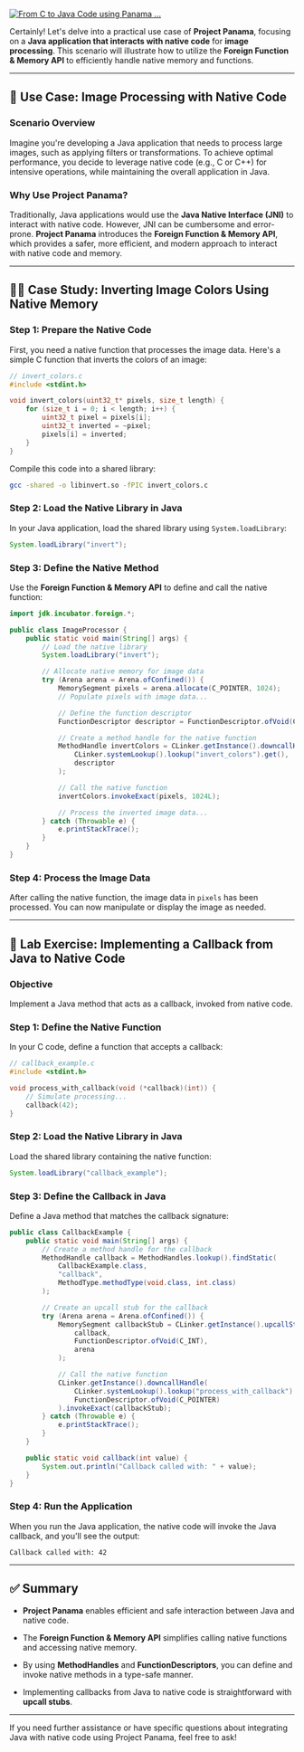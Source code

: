 [![From C to Java Code using Panama ...](https://images.openai.com/thumbnails/5e6f5daf7e4e73baf99ce6f3591896d9.png)](https://mostlynerdless.de/blog/2023/12/11/from-c-to-java-code-using-panama/)

Certainly! Let's delve into a practical use case of **Project Panama**, focusing on a **Java application that interacts with native code** for **image processing**. This scenario will illustrate how to utilize the **Foreign Function & Memory API** to efficiently handle native memory and functions.

---

## 🧪 Use Case: Image Processing with Native Code

### Scenario Overview

Imagine you're developing a Java application that needs to process large images, such as applying filters or transformations. To achieve optimal performance, you decide to leverage native code (e.g., C or C++) for intensive operations, while maintaining the overall application in Java.

### Why Use Project Panama?

Traditionally, Java applications would use the **Java Native Interface (JNI)** to interact with native code. However, JNI can be cumbersome and error-prone. **Project Panama** introduces the **Foreign Function & Memory API**, which provides a safer, more efficient, and modern approach to interact with native code and memory.

---

## 🧑‍💻 Case Study: Inverting Image Colors Using Native Memory

### Step 1: Prepare the Native Code

First, you need a native function that processes the image data. Here's a simple C function that inverts the colors of an image:

```c
// invert_colors.c
#include <stdint.h>

void invert_colors(uint32_t* pixels, size_t length) {
    for (size_t i = 0; i < length; i++) {
        uint32_t pixel = pixels[i];
        uint32_t inverted = ~pixel;
        pixels[i] = inverted;
    }
}
```

Compile this code into a shared library:

```bash
gcc -shared -o libinvert.so -fPIC invert_colors.c
```

### Step 2: Load the Native Library in Java

In your Java application, load the shared library using `System.loadLibrary`:

```java
System.loadLibrary("invert");
```

### Step 3: Define the Native Method

Use the **Foreign Function & Memory API** to define and call the native function:

```java
import jdk.incubator.foreign.*;

public class ImageProcessor {
    public static void main(String[] args) {
        // Load the native library
        System.loadLibrary("invert");

        // Allocate native memory for image data
        try (Arena arena = Arena.ofConfined()) {
            MemorySegment pixels = arena.allocate(C_POINTER, 1024);
            // Populate pixels with image data...

            // Define the function descriptor
            FunctionDescriptor descriptor = FunctionDescriptor.ofVoid(C_POINTER, C_LONG);

            // Create a method handle for the native function
            MethodHandle invertColors = CLinker.getInstance().downcallHandle(
                CLinker.systemLookup().lookup("invert_colors").get(),
                descriptor
            );

            // Call the native function
            invertColors.invokeExact(pixels, 1024L);

            // Process the inverted image data...
        } catch (Throwable e) {
            e.printStackTrace();
        }
    }
}
```

### Step 4: Process the Image Data

After calling the native function, the image data in `pixels` has been processed. You can now manipulate or display the image as needed.

---

## 🧪 Lab Exercise: Implementing a Callback from Java to Native Code

### Objective

Implement a Java method that acts as a callback, invoked from native code.

### Step 1: Define the Native Function

In your C code, define a function that accepts a callback:

```c
// callback_example.c
#include <stdint.h>

void process_with_callback(void (*callback)(int)) {
    // Simulate processing...
    callback(42);
}
```

### Step 2: Load the Native Library in Java

Load the shared library containing the native function:

```java
System.loadLibrary("callback_example");
```

### Step 3: Define the Callback in Java

Define a Java method that matches the callback signature:

```java
public class CallbackExample {
    public static void main(String[] args) {
        // Create a method handle for the callback
        MethodHandle callback = MethodHandles.lookup().findStatic(
            CallbackExample.class,
            "callback",
            MethodType.methodType(void.class, int.class)
        );

        // Create an upcall stub for the callback
        try (Arena arena = Arena.ofConfined()) {
            MemorySegment callbackStub = CLinker.getInstance().upcallStub(
                callback,
                FunctionDescriptor.ofVoid(C_INT),
                arena
            );

            // Call the native function
            CLinker.getInstance().downcallHandle(
                CLinker.systemLookup().lookup("process_with_callback").get(),
                FunctionDescriptor.ofVoid(C_POINTER)
            ).invokeExact(callbackStub);
        } catch (Throwable e) {
            e.printStackTrace();
        }
    }

    public static void callback(int value) {
        System.out.println("Callback called with: " + value);
    }
}
```

### Step 4: Run the Application

When you run the Java application, the native code will invoke the Java callback, and you'll see the output:

```
Callback called with: 42
```

---

## ✅ Summary

- **Project Panama** enables efficient and safe interaction between Java and native code.
    
- The **Foreign Function & Memory API** simplifies calling native functions and accessing native memory.
    
- By using **MethodHandles** and **FunctionDescriptors**, you can define and invoke native methods in a type-safe manner.
    
- Implementing callbacks from Java to native code is straightforward with **upcall stubs**.
    

---

If you need further assistance or have specific questions about integrating Java with native code using Project Panama, feel free to ask!